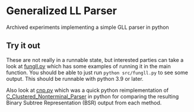 # Generalized LL Parser
Archived experiments implementing a simple GLL parser in python

## Try it out
These are not really in a runnable state, but interested parties can take a look at [fungll.py](src/fungll.py) which has some examples of running it in the main function. You should be able to just run `python src/fungll.py` to see some output. This should be runnable with python 3.9 or later.

Also look at [cnp.py](src/cnp.py) which was a quick python reimplementation of [C_Clustered_Nonterminal_Parser](github.com/david-andrew/dewy-lang/tree/C_Clustered_Nonterminal_Parser) in python for comparing the resulting Binary Subtree Representation (BSR) output from each method.